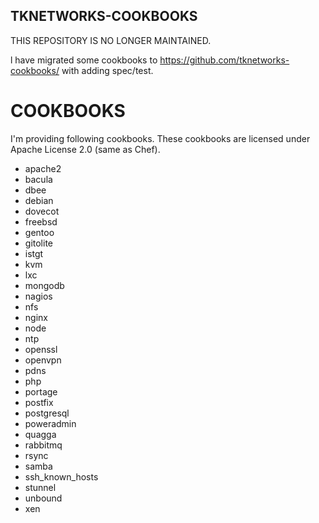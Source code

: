 TKNETWORKS-COOKBOOKS
--------------------

THIS REPOSITORY IS NO LONGER MAINTAINED.

l have migrated some cookbooks to <https://github.com/tknetworks-cookbooks/> with adding spec/test.

COOKBOOKS
=========

I'm providing following cookbooks. These cookbooks are licensed under Apache License 2.0 (same as Chef).

 * apache2
 * bacula
 * dbee
 * debian
 * dovecot
 * freebsd
 * gentoo
 * gitolite
 * istgt
 * kvm
 * lxc
 * mongodb
 * nagios
 * nfs
 * nginx
 * node
 * ntp
 * openssl
 * openvpn
 * pdns
 * php
 * portage
 * postfix
 * postgresql
 * poweradmin
 * quagga
 * rabbitmq
 * rsync
 * samba
 * ssh_known_hosts
 * stunnel
 * unbound
 * xen
